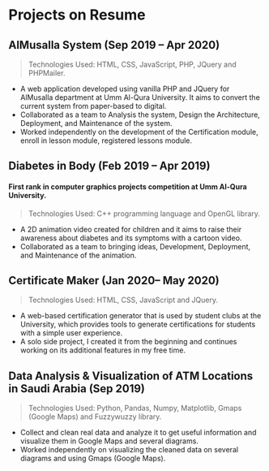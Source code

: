 # Projects on Resume


## AlMusalla System (Sep 2019 – Apr 2020)
> Technologies Used: HTML, CSS, JavaScript, PHP, JQuery and PHPMailer.

- A web application developed using vanilla PHP and JQuery for AlMusalla department at Umm Al-Qura University. It aims to convert the current system from paper-based to digital. 
- Collaborated as a team to Analysis the system, Design the Architecture, Deployment, and Maintenance of the system.
- Worked independently on the development of the Certification module, enroll in lesson module, registered lessons module.
 
## Diabetes in Body (Feb 2019 – Apr 2019)
#### First rank in computer graphics projects competition at Umm Al-Qura University.
> Technologies Used: C++ programming language and OpenGL library.

- A 2D animation video created for children and it aims to raise their awareness about diabetes and its symptoms with a cartoon video.
- Collaborated as a team to bringing ideas, Development, Deployment, and Maintenance of the animation.

## Certificate Maker (Jan 2020– May 2020)
> Technologies Used: HTML, CSS, JavaScript and JQuery.

- A web-based certification generator that is used by student clubs at the University, which provides tools to generate certifications for students with a simple user experience.
- A solo side project, I created it from the beginning and continues working on its additional features in my free time.

## Data Analysis & Visualization of ATM Locations in Saudi Arabia (Sep 2019)
> Technologies Used: Python, Pandas, Numpy, Matplotlib, Gmaps (Google Maps) and Fuzzywuzzy library.

- Collect and clean real data and analyze it to get useful information and visualize them in Google Maps and several diagrams.
- Worked independently on visualizing the cleaned data on several diagrams and using Gmaps (Google Maps).
